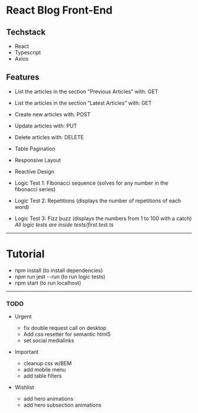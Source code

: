 # React Blog Front-End #

## Techstack ##
* React
* Typescript
* Axios

## Features ##
* List the articles in the section "Previous Articles” with: GET
* List the articles in the section “Latest Articles” with: GET
* Create new articles with: POST
* Update articles with: PUT
* Delete articles with: DELETE
* Table Pagination
* Responsive Layout
* Reactive Design

* Logic Test 1: Fibonacci sequence (solves for any number in the fibonacci series)
* Logic Test 2: Repetitions (displays the number of repetitions of each word)
* Logic Test 3: Fizz buzz (displays the numbers from 1 to 100 with a catch)
*All logic tests are inside tests/first.test.ts*


- - - -
# Tutorial #
* npm install (to install dependencies)
* npm run jest --run (to run logic tests)
* npm start (to run localhost)
- - - -


### TODO ###
* Urgent
	* fix double request call on desktop
	* Add css resetter for semantic html5
	* set social medialinks

* Important
	* cleanup css w/BEM
	* add mobile menu
	* add table filters

* Wishlist
	* add hero animations
	* add hero subsection animations